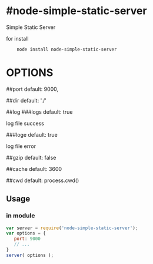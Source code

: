 #node-simple-static-server
=========================

Simple Static Server

for install

```
    node install node-simple-static-server
```


# OPTIONS

##port
default: 9000,

##dir
default: './'

##log
###logs
default: true

log file success


###loge
default: true

log file error


##gzip
default: false


##cache
default: 3600


##cwd
default: process.cwd()

## Usage

### in module
```js
var server = require('node-simple-static-server');
var options = {
   port: 9000
   // ...
}
server( options );
```